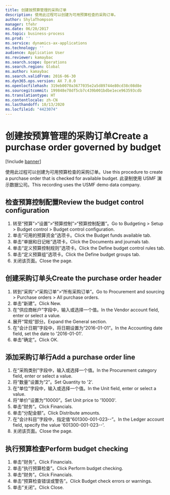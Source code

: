 ```yaml
---
title: 创建按预算管理的采购订单
description: 使用此过程可以创建为可用预算检查的采购订单。
author: ShylaThompson
manager: tfehr
ms.date: 06/20/2017
ms.topic: business-process
ms.prod: ''
ms.service: dynamics-ax-applications
ms.technology: ''
audience: Application User
ms.reviewer: kamaybac
ms.search.scope: Operations
ms.search.region: Global
ms.author: kamaybac
ms.search.validFrom: 2016-06-30
ms.dyn365.ops.version: AX 7.0.0
ms.openlocfilehash: 319eb0070a3677035e2a5d89744e80cd38c08d8e
ms.sourcegitcommit: 199848e78df5cb7c439b001bdbe1ece963593cdb
ms.translationtype: HT
ms.contentlocale: zh-CN
ms.lasthandoff: 10/13/2020
ms.locfileid: "4423074"
---
```

# <a name="create-a-purchase-order-governed-by-budget"></a><span data-ttu-id="3820b-103">创建按预算管理的采购订单</span><span class="sxs-lookup"><span data-stu-id="3820b-103">Create a purchase order governed by budget</span></span>

[!include [banner](../../includes/banner.md)]

<span data-ttu-id="3820b-104">使用此过程可以创建为可用预算检查的采购订单。</span><span class="sxs-lookup"><span data-stu-id="3820b-104">Use this procedure to create a purchase order that is checked for available budget.</span></span> <span data-ttu-id="3820b-105">此录制使用 USMF 演示数据公司。</span><span class="sxs-lookup"><span data-stu-id="3820b-105">This recording uses the USMF demo data company.</span></span>


## <a name="review-the-budget-control-configuration"></a><span data-ttu-id="3820b-106">检查预算控制配置</span><span class="sxs-lookup"><span data-stu-id="3820b-106">Review the budget control configuration</span></span>
1. <span data-ttu-id="3820b-107">转至“预算”>“设置”>“预算控制”>“预算控制配置”。</span><span class="sxs-lookup"><span data-stu-id="3820b-107">Go to Budgeting > Setup > Budget control > Budget control configuration.</span></span>
2. <span data-ttu-id="3820b-108">单击“可用的预算资金”选项卡。</span><span class="sxs-lookup"><span data-stu-id="3820b-108">Click the Budget funds available tab.</span></span>
3. <span data-ttu-id="3820b-109">单击“单据和日记帐”选项卡。</span><span class="sxs-lookup"><span data-stu-id="3820b-109">Click the Documents and journals tab.</span></span>
4. <span data-ttu-id="3820b-110">单击“定义预算控制规则”选项卡。</span><span class="sxs-lookup"><span data-stu-id="3820b-110">Click the Define budget control rules tab.</span></span>
5. <span data-ttu-id="3820b-111">单击“定义预算组”选项卡。</span><span class="sxs-lookup"><span data-stu-id="3820b-111">Click the Define budget groups tab.</span></span>
6. <span data-ttu-id="3820b-112">关闭该页面。</span><span class="sxs-lookup"><span data-stu-id="3820b-112">Close the page.</span></span>

## <a name="create-the-purchase-order-header"></a><span data-ttu-id="3820b-113">创建采购订单头</span><span class="sxs-lookup"><span data-stu-id="3820b-113">Create the purchase order header</span></span>
1. <span data-ttu-id="3820b-114">转到“采购”>“采购订单”>“所有采购订单”。</span><span class="sxs-lookup"><span data-stu-id="3820b-114">Go to Procurement and sourcing > Purchase orders > All purchase orders.</span></span>
2. <span data-ttu-id="3820b-115">单击“新建”。</span><span class="sxs-lookup"><span data-stu-id="3820b-115">Click New.</span></span>
3. <span data-ttu-id="3820b-116">在“供应商帐户”字段中，输入或选择一个值。</span><span class="sxs-lookup"><span data-stu-id="3820b-116">In the Vendor account field, enter or select a value.</span></span>
4. <span data-ttu-id="3820b-117">展开“常规”部分。</span><span class="sxs-lookup"><span data-stu-id="3820b-117">Expand the General section.</span></span>
5. <span data-ttu-id="3820b-118">在“会计日期”字段中，将日期设置为“2016-01-01”。</span><span class="sxs-lookup"><span data-stu-id="3820b-118">In the Accounting date field, set the date to '2016-01-01'.</span></span>
6. <span data-ttu-id="3820b-119">单击“确定”。</span><span class="sxs-lookup"><span data-stu-id="3820b-119">Click OK.</span></span>

## <a name="add-a-purchase-order-line"></a><span data-ttu-id="3820b-120">添加采购订单行</span><span class="sxs-lookup"><span data-stu-id="3820b-120">Add a purchase order line</span></span>
1. <span data-ttu-id="3820b-121">在“采购类别”字段中，输入或选择一个值。</span><span class="sxs-lookup"><span data-stu-id="3820b-121">In the Procurement category field, enter or select a value.</span></span>
2. <span data-ttu-id="3820b-122">将“数量”设置为“2”。</span><span class="sxs-lookup"><span data-stu-id="3820b-122">Set Quantity to '2'.</span></span>
3. <span data-ttu-id="3820b-123">在“单位”字段中，输入或选择一个值。</span><span class="sxs-lookup"><span data-stu-id="3820b-123">In the Unit field, enter or select a value.</span></span>
4. <span data-ttu-id="3820b-124">将“单价”设置为“10000”。</span><span class="sxs-lookup"><span data-stu-id="3820b-124">Set Unit price to '10000'.</span></span>
5. <span data-ttu-id="3820b-125">单击“财务”。</span><span class="sxs-lookup"><span data-stu-id="3820b-125">Click Financials.</span></span>
6. <span data-ttu-id="3820b-126">单击“分配金额”。</span><span class="sxs-lookup"><span data-stu-id="3820b-126">Click Distribute amounts.</span></span>
7. <span data-ttu-id="3820b-127">在“会计科目”字段中，指定值“601300-001-023--”。</span><span class="sxs-lookup"><span data-stu-id="3820b-127">In the Ledger account field, specify the value '601300-001-023--'.</span></span>
8. <span data-ttu-id="3820b-128">关闭该页面。</span><span class="sxs-lookup"><span data-stu-id="3820b-128">Close the page.</span></span>

## <a name="perform-budget-checking"></a><span data-ttu-id="3820b-129">执行预算检查</span><span class="sxs-lookup"><span data-stu-id="3820b-129">Perform budget checking</span></span>
1. <span data-ttu-id="3820b-130">单击“财务”。</span><span class="sxs-lookup"><span data-stu-id="3820b-130">Click Financials.</span></span>
2. <span data-ttu-id="3820b-131">单击“执行预算检查”。</span><span class="sxs-lookup"><span data-stu-id="3820b-131">Click Perform budget checking.</span></span>
3. <span data-ttu-id="3820b-132">单击“财务”。</span><span class="sxs-lookup"><span data-stu-id="3820b-132">Click Financials.</span></span>
4. <span data-ttu-id="3820b-133">单击“预算检查错误或警告”。</span><span class="sxs-lookup"><span data-stu-id="3820b-133">Click Budget check errors or warnings.</span></span>
5. <span data-ttu-id="3820b-134">单击“关闭”。</span><span class="sxs-lookup"><span data-stu-id="3820b-134">Click Close.</span></span>

